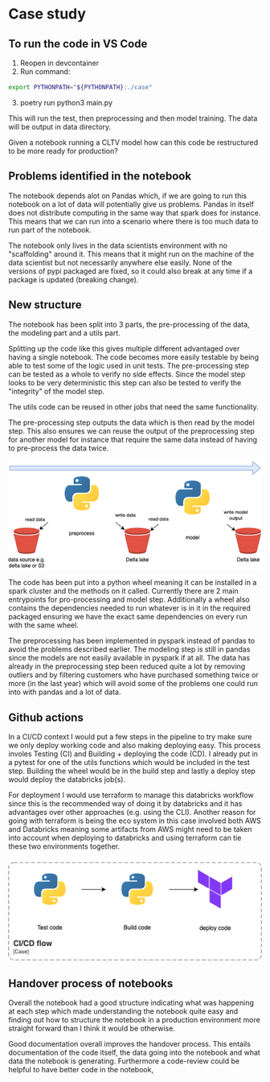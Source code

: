 # Case study 

## To run the code in VS Code

1. Reopen in devcontainer
2. Run command: 

```bash
export PYTHONPATH="${PYTHONPATH}:./case"
```

3. poetry run python3 main.py

This will run the test, then preprocessing and then model training. The data will be output in data directory.

Given a notebook running a CLTV model how can this code be restructured to be more ready for production?

## Problems identified in the notebook

The notebook depends alot on Pandas which, if we are going to run this notebook on a lot of data will potentially give us problems. Pandas in itself does not distribute computing in the same way that spark does for instance. This means that we can run into a scenario where there is too much data to run part of the notebook.

The notebook only lives in the data scientists environment with no "scaffolding" around it. This means that it might run on the machine of the data scientist but not necessarily anywhere else easily. None of the versions of pypi packaged are fixed, so it could also break at any time if a package is updated (breaking change).

## New structure

The notebook has been split into 3 parts, the pre-processing of the data, the modeling part and a utils part.

Splitting up the code like this gives multiple different advantaged over having a single notebook. The code becomes more easily testable by being able to test some of the logic used in unit tests. The pre-processing step can be tested as a whole to verify no side effects. Since the model step looks to be very deterministic this step can also be tested to verify the "integrity" of the model step.

The utils code can be reused in other jobs that need the same functionality. 

The pre-processing step outputs the data which is then read by the model step. This also ensures we can reuse the output of the preprocessing step for another model for instance that require the same data instead of having to pre-process the data twice.

![](./job_structure.drawio.png)

The code has been put into a python wheel meaning it can be installed in a spark cluster and the methods on it called. Currently there are 2 main entrypoints for pro-processing and model step. Additionally a wheel also contains the dependencies needed to run whatever is in it in the required packaged ensuring we have the exact same dependencies on every run with the same wheel. 

The preprocessing has been implemented in pyspark instead of pandas to avoid the problems described earlier. The modeling step is still in pandas since the models are not easily available in pyspark if at all. The data has already in the preprocessing step been reduced quite a lot by removing outliers and by filtering customers who have purchased something twice or more (in the last year) which will avoid some of the problems one could run into with pandas and a lot of data. 

## Github actions

In a CI/CD context I would put a few steps in the pipeline to try make sure we only deploy working code and also making deploying easy. This process involes Testing (CI) and Building + deploying the code (CD). I already put in a pytest for one of the utils functions which would be included in the test step. Building the wheel would be in the build step and lastly a deploy step would deploy the databricks job(s). 

For deployment I would use terraform to manage this databricks workflow since this is the recommended way of doing it by databricks and it has advantages over other approaches (e.g. using the CLI). Another reason for going with terraform is being the eco system in this case involved both AWS and Databricks meaning some artifacts from AWS might need to be taken into account when deploying to databricks and using terraform can tie these two environments together.

![](./ci_cd.drawio.png)

## Handover process of notebooks

Overall the notebook had a good structure indicating what was happening at each step which made understanding the notebook quite easy and finding out how to structure the notebook in a production environment more straight forward than I think it would be otherwise. 

Good documentation overall improves the handover process. This entails documentation of the code itself, the data going into the notebook and what data the notebook is generating. Furthermore a code-review could be helpful to have better code in the notebook, 


